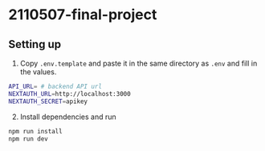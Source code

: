 # 2110507-final-project

## Setting up

1. Copy `.env.template` and paste it in the same directory as `.env` and fill in the values.

```bash
API_URL= # backend API url
NEXTAUTH_URL=http://localhost:3000
NEXTAUTH_SECRET=apikey
```

2. Install dependencies and run

```bash
npm run install
npm run dev
```
